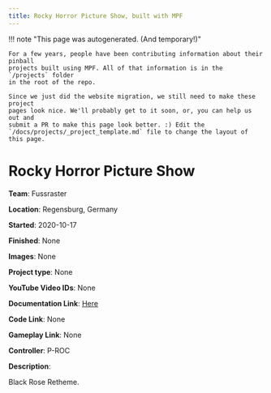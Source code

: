 ```yaml
---
title: Rocky Horror Picture Show, built with MPF
---
```


<!-- This file is used as the template for all the individual project pages. -->

!!! note "This page was autogenerated. (And temporary!)"

    For a few years, people have been contributing information about their pinball
    projects built using MPF. All of that information is in the `/projects` folder
    in the root of the repo.

    Since we just did the website migration, we still need to make these project
    pages look nice. We'll probably get to it soon, or, you can help us out and
    submit a PR to make this page look better. :) Edit the
    `/docs/projects/_project_template.md` file to change the layout of this page.

# Rocky Horror Picture Show

**Team**: Fussraster

**Location**: Regensburg, Germany

**Started**: 2020-10-17

**Finished**: None

**Images**: None

**Project type**: None

**YouTube Video IDs**: None

**Documentation Link**: [Here](https://www.flippermarkt.de/community/forum/threads/mein-custom-flipper-eigenbau-projekt-vorstellung-und-zwischenbilanz.226164/)

**Code Link**: None

**Gameplay Link**: None

**Controller**: P-ROC

**Description**:

Black Rose Retheme.


<!-- Note, do not edit this file directly, as it will be overwritten when the list is regenerated.

To edit information about a project, edit the project's YAML file in the `/projects` folder. (Off the
root of the repo, not this folder which is `/www/projects`.)

To edit the look and feel or layout of this page, edit the `_project_template.md` file in the `/www/projects` folder. -->